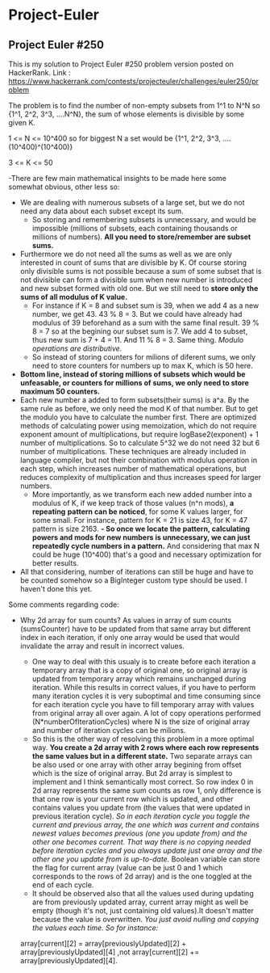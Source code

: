 # Project-Euler
## Project Euler #250

This is my solution to Project Euler #250 problem version posted on HackerRank.
Link : https://www.hackerrank.com/contests/projecteuler/challenges/euler250/problem

The problem is to find the number of non-empty subsets from 1^1 to N^N so {1^1, 2^2, 3^3, ....N^N}, the sum of whose elements is divisible
by some given K.

1 <= N <= 10^400    so for biggest N a set would be {1^1, 2^2, 3^3, ....(10^400)^(10^400)}

3 <= K <= 50

-There are few main mathematical insights to be made here some somewhat obvious, other less so:
- We are dealing with numerous subsets of a large set, but we do not need any data about each subset except its sum. 
  - So storing and remembering subsets is unnecessary, and would be impossible (millions of subsets, each containing thousands or millions
		of numbers). **All you need to store/remember are subset sums.**
- Furthermore we do not need all the sums as well as we are only interested in count of sums that are divisible by K. Of course storing only
	divisible sums is not possible because a sum of some subset that is not divisible can form a divisible sum when new number is introduced and
	new subset formed with old one. But we still need to **store only the sums of all modulus of K value.** 
	- For instance if K = 8 and subset sum is 39, when we add 4 as a new number, we get 43. 43 % 8 = 3. But we could have already had 
		modulus of 39 beforehand as a sum with the same final result. 39 % 8 = 7 so at the begining our subset sum is 7. We add 4 to subset, 
		thus new sum is 7 + 4 = 11. And 11 % 8 = 3. Same thing.  *Modulo operations are distributive.*
  - So instead of storing counters for milions of diferent sums, we only need to store counters for numbers up to max K, which is 50 here.
- **Bottom line, instead of storing millions of subsets which would be unfeasable, or counters for millions of sums, we only need to store maximum 50 counters.** 
- Each new number a added to form subsets(their sums) is a^a. By the same rule as before, we only need the mod K of that number. But to
	get the modulo you have to calculate the number first. There are optimized methods of calculating power using memoization,
	which do not require exponent amount of multiplications, but require logBase2(exponent) + 1 number of multiplications. 
	So to calculate 5^32 we do not need 32 but 6 number of multiplications. These techniques are already included in language compiler,
	but not their combination with modulus operation in each step, which increases number of mathematical operations, 
	but reduces complexity of multiplication and thus increases speed for larger numbers.
  - More importantly, as we transform each new added number into a modulus of K, if we keep track of those values (n^n mods), **a repeating** 
	**pattern can be noticed**, for some K values larger, for some small. For instance, pattern for K = 21 is size 43, for K = 47 pattern is size 2163. 
    **- So once we locate the pattern, calculating powers and mods for new numbers is unnecessary, we can just repeatedly cycle numbers in a pattern.** 
    And considering that max N could be huge (10^400) that's a good and necessary optimization for better results.
- All that considering, number of iterations can still be huge and have to be counted somehow so a BigInteger custom type should be used. I haven't done this yet.
	 
Some comments regarding code:

- Why 2d array for sum counts? As values in array of sum counts (sumsCounter) have to be updated from that same array but different index 
in each iteration, if only one array would be used that would invalidate the array and result in incorrect values. 
	- One way to deal with this usualy is to create before each iteration a temporary array that is a copy of original one, so original array 
is updated from temporary array which remains unchanged during iteration. While this results in correct values, if you have to perform 
many iteration cycles it is very suboptimal and time consuming since for each iteration cycle you have to fill temporary
array with values from original array all over again. A lot of copy operations performed (N*numberOfIterationCycles) where N is the size of 
original array and number of iteration cycles can be milions.
	- So this is the other way of resolving this problem in a more optimal way. **You create a 2d array with 2 rows where each row represents
	the same values but in a different state.** Two separate arrays can be also used or one array with other array begining from offset which is the
	size of original array. But 2d array is simplest to implement and I think semantically most correct. So row index 0 in 2d array 
	represents the same sum counts as row 1, only difference is that one row is your current row which is updated, and other contains values you
	update from (the values that were updated in previous iteration cycle). *So in each iteration cycle you toggle the current and previous array,
	the one which was current and contains newest values becomes previous (one you update from) and the other one becomes current. That way there
	is no copying needed before iteration cycles and you always update just one array and the other one you update from is up-to-date.* Boolean 
	variable can store the flag for current array (value can be just 0 and 1 which corresponds to the rows of 2d array) and is the one toggled at 
	the end of each cycle.
	- It should be observed also that all the values used during updating are from previously updated array, current array might as well be empty 
	(though it's not, just containing old values).It doesn't matter because the value is overwritten. *You just avoid nulling and copying the 
	values each time. So for instance:* 
	
	array[current][2] = array[previouslyUpdated][2] + array[previouslyUpdated][4] 
	,not 
	array[current][2] += array[previouslyUpdated][4].
	
